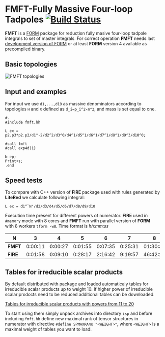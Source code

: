 # FMFT-Fully Massive Four-loop Tadpoles [![Build Status](https://travis-ci.org/apik/fmft.svg)](https://travis-ci.org/apik/fmft)


**FMFT** is a [FORM](https://github.com/vermaseren/form) package for
reduction fully masive four-loop tadpole integrals to set of master
integrals. For correct operation **FMFT** needs last [development
version of FORM](https://github.com/vermaseren/form) or at least
**FORM** version 4 available as precompiled binary.


## Basic topologies

![FMFT topologies](https://raw.githubusercontent.com/wiki/apik/fmft/topo.png)

## Input and examples

For input we use `d1,...,d10` as massive denominators according to
topologies `H` and `X` defined as `d_i=p_i^2-m^2`, and mass is set
equal to one.



```
#-
#include fmft.hh

L ex = p2.p3*p2.p2/d1^-2/d2^2/d3^0/d4^1/d5^1/d6^1/d7^1/d8^1/d9^3/d10^0;

#call fmft
#call exp4d(1)

b ep;
Print+s;
.end
```

## Speed tests

To compare with C++ version of **FIRE** package used with rules
generated by **LiteRed** we calculate following integral:

```
L ex = d1^`N'/d2/d3/d4/d5/d6/d7/d8/d9/d10
```

Execution time present for different powers of numerator. **FIRE**
used in `#memory` mode with 8 cores and **FMFT** run with parallel
version of **FORM** with 8 workers `tform -w8`. Time format is
*hh:mm:ss*


 N       | 3       |4        |5        |6        |7        |8
---------|---------|---------|---------|---------|---------|---------
**FMFT** | 0:00:11 | 0:00:27 | 0:01:55 | 0:07:35 | 0:25:31 | 01:30:31
**FIRE** | 0:01:58 | 0:09:10 | 0:28:17 | 2:16:42 | 9:19:57 | 46:42:29


## Tables for irreducible scalar products

By default distributed with package and loaded automaticaly tables for
irreducible scalar products up to weight 10. If higher power of
irreducible scalar prodocts need to be reduced additional tables can
be downloaded:


[Tables for irreducible scalar products with powers from 11 to 20](https://dl.bintray.com/apik/FMFT/)

To start using them simply unpack archives into directory `isp` and
before including `fmft.hh` define new maximal rank of tensor
structures in numerator with directive `#define SPMAXRANK "<WEIGHT>"`,
where `<WEIGHT>` is a maximal weight of tables you want to load.


